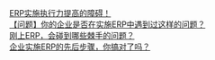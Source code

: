   
[ERP实施执行力提高的障碍！](http://www.dianyue.me/archives/305/xj6fe0u0sumt5f84/)  
[【问题】你的企业是否在实施ERP中遇到过这样的问题？](http://www.dianyue.me/archives/926/8i17slg49x3ci9gf/)  
[刚上ERP，会碰到哪些棘手的问题？](http://www.dianyue.me/archives/159/z0oretnse0or062i/)  
[企业实施ERP的先后步骤，你搞对了吗？](http://www.dianyue.me/archives/463/wx29tsw4kw4lf5d6/)